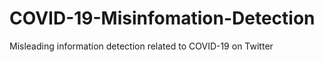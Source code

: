 # COVID-19-Misinfomation-Detection

Misleading information detection related to COVID-19 on Twitter
